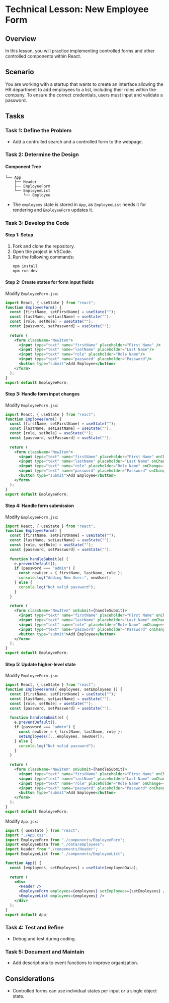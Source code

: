 # Technical Lesson: New Employee Form

## Overview
In this lesson, you will practice implementing controlled forms and other controlled components within React.

## Scenario
You are working with a startup that wants to create an interface allowing the HR department to add employees to a list, including their roles within the company. To ensure the correct credentials, users must input and validate a password.

## Tasks
### Task 1: Define the Problem
- Add a controlled search and a controlled form to the webpage.

### Task 2: Determine the Design
#### Component Tree
```
└── App
    ├── Header
    ├── EmployeeForm
    └── EmployeeList
        └── Employee
```
- The `employees` state is stored in `App`, as `EmployeeList` needs it for rendering and `EmployeeForm` updates it.

### Task 3: Develop the Code
#### Step 1: Setup
1. Fork and clone the repository.
2. Open the project in VSCode.
3. Run the following commands:
   ```sh
   npm install
   npm run dev
   ```

#### Step 2: Create states for form input fields
Modify `EmployeeForm.jsx`:
```jsx
import React, { useState } from "react";
function EmployeeForm() {
  const [firstName, setFirstName] = useState("");
  const [lastName, setLastName] = useState("");
  const [role, setRole] = useState("");
  const [password, setPassword] = useState("");
  
  return (
    <form className="NewItem">
      <input type="text" name="firstName" placeholder="First Name" />
      <input type="text" name="lastName" placeholder="Last Name"/>
      <input type="text" name="role" placeholder="Role Name"/>
      <input type="text" name="password" placeholder="Password"/>
      <button type="submit">Add Employee</button>
    </form>
  );
}
export default EmployeeForm;
```

#### Step 3: Handle form input changes
Modify `EmployeeForm.jsx`:
```jsx
import React, { useState } from "react";
function EmployeeForm() {
  const [firstName, setFirstName] = useState("");
  const [lastName, setLastName] = useState("");
  const [role, setRole] = useState("");
  const [password, setPassword] = useState("");
  
  return (
    <form className="NewItem">
      <input type="text" name="firstName" placeholder="First Name" onChange={(e) => setFirstName(e.target.value)} />
      <input type="text" name="lastName" placeholder="Last Name" onChange={(e) => setLastName(e.target.value)} />
      <input type="text" name="role" placeholder="Role Name" onChange={(e) => setRole(e.target.value)} />
      <input type="text" name="password" placeholder="Password" onChange={(e) => setPassword(e.target.value)} />
      <button type="submit">Add Employee</button>
    </form>
  );
}
export default EmployeeForm;
```

#### Step 4: Handle form submission
Modify `EmployeeForm.jsx`:
```jsx
import React, { useState } from "react";
function EmployeeForm() {
  const [firstName, setFirstName] = useState("");
  const [lastName, setLastName] = useState("");
  const [role, setRole] = useState("");
  const [password, setPassword] = useState("");
  
  function handleSubmit(e) {
    e.preventDefault();
    if (password === "admin") {
      const newUser = { firstName, lastName, role };
      console.log("Adding New User:", newUser);
    } else {
      console.log("Not valid password");
    }
  }
  
  return (
    <form className="NewItem" onSubmit={handleSubmit}>
      <input type="text" name="firstName" placeholder="First Name" onChange={(e) => setFirstName(e.target.value)} />
      <input type="text" name="lastName" placeholder="Last Name" onChange={(e) => setLastName(e.target.value)} />
      <input type="text" name="role" placeholder="Role Name" onChange={(e) => setRole(e.target.value)} />
      <input type="text" name="password" placeholder="Password" onChange={(e) => setPassword(e.target.value)} />
      <button type="submit">Add Employee</button>
    </form>
  );
}
export default EmployeeForm;
```

#### Step 5: Update higher-level state
Modify `EmployeeForm.jsx`:
```jsx
import React, { useState } from "react";
function EmployeeForm({ employees, setEmployees }) {
  const [firstName, setFirstName] = useState("");
  const [lastName, setLastName] = useState("");
  const [role, setRole] = useState("");
  const [password, setPassword] = useState("");
  
  function handleSubmit(e) {
    e.preventDefault();
    if (password === "admin") {
      const newUser = { firstName, lastName, role };
      setEmployees([...employees, newUser]);
    } else {
      console.log("Not valid password");
    }
  }
  
  return (
    <form className="NewItem" onSubmit={handleSubmit}>
      <input type="text" name="firstName" placeholder="First Name" onChange={(e) => setFirstName(e.target.value)} />
      <input type="text" name="lastName" placeholder="Last Name" onChange={(e) => setLastName(e.target.value)} />
      <input type="text" name="role" placeholder="Role Name" onChange={(e) => setRole(e.target.value)} />
      <input type="text" name="password" placeholder="Password" onChange={(e) => setPassword(e.target.value)} />
      <button type="submit">Add Employee</button>
    </form>
  );
}
export default EmployeeForm;
```
Modify `App.jsx`:
```jsx
import { useState } from "react";
import "./App.css";
import EmployeeForm from "./components/EmployeeForm";
import employeeData from "./data/employees";
import Header from "./components/Header";
import EmployeeList from "./components/EmployeeList";

function App() {
  const [employees, setEmployees] = useState(employeeData);
  
  return (
    <div>
      <Header />
      <EmployeeForm employees={employees} setEmployees={setEmployees} />
      <EmployeeList employees={employees} />
    </div>
  );
}
export default App;
```

### Task 4: Test and Refine
- Debug and test during coding.

### Task 5: Document and Maintain
- Add descriptions to event functions to improve organization.

## Considerations
- Controlled forms can use individual states per input or a single object state.